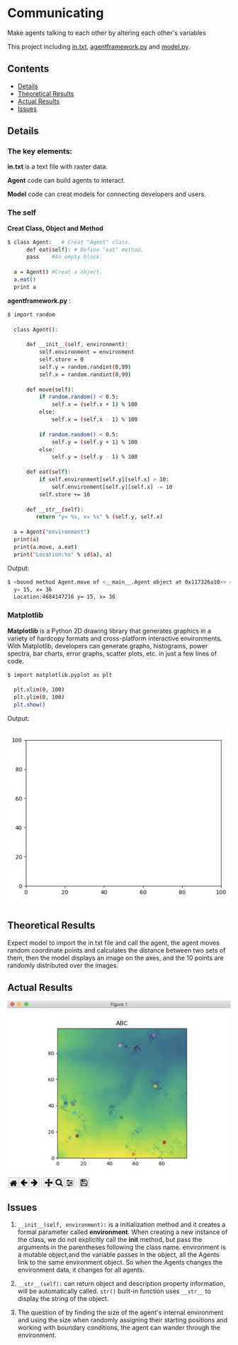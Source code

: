 # Communicating
Make agents talking to each other by altering each other's variables

This project including [in.txt](https://github.com/hahatori/Communicating/blob/master/in.txt), [agentframework.py](https://github.com/hahatori/Communicating/blob/master/agentframework.py) and [model.py](https://github.com/hahatori/Communicating/blob/master/model.py).

## Contents

- [Details](#details)
- [Theoretical Results](#theoretical-results)
- [Actual Results](#actual-results)
- [Issues](#issues)

## Details

### The key elements:

**in.txt** is a text file with raster data.

**Agent** code can build agents to interact.

**Model** code can creat models for connecting developers and users.

### The self 

**Creat Class, Object and Method**

```sh
$ class Agent:   # Creat "Agent" class.    
      def eat(self): # Define "eat" method.
      pass    #An empty block.
      
  a = Agent() #Creat a object.
  a.eat()
  print a
```

**agentframework.py** :

```sh
$ import random 

  class Agent(): 

      def __init__(self, environment):  
          self.environment = environment 
          self.store = 0
          self.y = random.randint(0,99) 
          self.x = random.randint(0,99) 

      def move(self):
          if random.random() < 0.5:
              self.x = (self.x + 1) % 100
          else:
              self.x = (self.x - 1) % 100

          if random.random() < 0.5:
              self.y = (self.y + 1) % 100
          else:
              self.y = (self.y - 1) % 100

      def eat(self):
          if self.environment[self.y][self.x] > 10:
              self.environment[self.y][self.x] -= 10
          self.store += 10 

      def __str__(self):
         return "y= %s, x= %s" % (self.y, self.x)
          
  a = Agent("environment")
  print(a)
  print(a.move, a.eat)
  print("Location:%s" % id(a), a)
```

Output:

```sh
$ <bound method Agent.move of <__main__.Agent object at 0x117326a10>> <bound method Agent.eat of <__main__.Agent object at 0x117326a10>>
  y= 15, x= 36
  Location:4684147216 y= 15, x= 36
```

### Matplotlib

**Matplotlib** is a Python 2D drawing library that generates graphics in a variety of hardcopy formats and cross-platform interactive environments. With Matplotlib, developers can generate graphs, histograms, power spectra, bar charts, error graphs, scatter plots, etc. in just a few lines of code.

```sh
$ import matplotlib.pyplot as plt 

  plt.xlim(0, 100)          
  plt.ylim(0, 100) 
  plt.show()
```
Output:

![Matplotlib frame](https://github.com/hahatori/Python_Assignment1/blob/master/Matplotlib.png)

## Theoretical Results

Expect model to import the in.txt file and call the agent, the agent moves random coordinate points and calculates the distance between two sets of them, then the model displays an image on the axes, and the 10 points are randomly distributed over the images. 

## Actual Results

![Plot](https://github.com/hahatori/Python_Assignment1/blob/master/Communicating.png)

## Issues

1. ```__init__(self, environment):``` is a initialization method and it creates a formal parameter called **environment**. When creating a new instance of the class, we do not explicitly call the __init__ method, but pass the arguments in the parentheses following the class name. environment is a mutable object,and the variable passes in the object, all the Agents link to the same environment object. So when the Agents changes the environment data, it changes for all agents.

2. ```__str__(self):``` can return object and description property information, will be automatically called. ```str()``` built-in function uses ```__str__``` to display the string of the object.

3. The question of by finding the size of the agent's internal environment and using the size when randomly assigning their starting positions and working with boundary conditions, the agent can wander through the environment.
 
